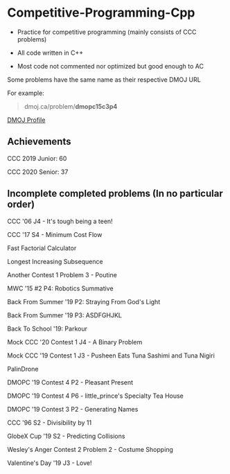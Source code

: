 # Competitive-Programming-Cpp
- Practice for competitive programming (mainly consists of CCC problems)

- All code written in C++

- Most code not commented nor optimized but good enough to AC

Some problems have the same name as their respective DMOJ URL

For example: 

> dmoj.ca/problem/**dmopc15c3p4**

[DMOJ Profile](https://dmoj.ca/user/RyanLi)

## Achievements

CCC 2019 Junior: 60

CCC 2020 Senior: 37

## Incomplete completed problems (In no particular order)
CCC '06 J4 - It's tough being a teen!

CCC '17 S4 - Minimum Cost Flow

Fast Factorial Calculator

Longest Increasing Subsequence

Another Contest 1 Problem 3 - Poutine

MWC '15 #2 P4: Robotics Summative

Back From Summer '19 P2: Straying From God's Light

Back From Summer '19 P3: ASDFGHJKL

Back To School '19: Parkour

Mock CCC '20 Contest 1 J4 - A Binary Problem

Mock CCC '19 Contest 1 J3 - Pusheen Eats Tuna Sashimi and Tuna Nigiri

PalinDrone

DMOPC '19 Contest 4 P2 - Pleasant Present

DMOPC '19 Contest 4 P6 - little_prince's Specialty Tea House

DMOPC '19 Contest 3 P2 - Generating Names

CCC '96 S2 - Divisibility by 11

GlobeX Cup '19 S2 - Predicting Collisions

Wesley's Anger Contest 2 Problem 2 - Costume Shopping

Valentine's Day '19 J3 - Love!